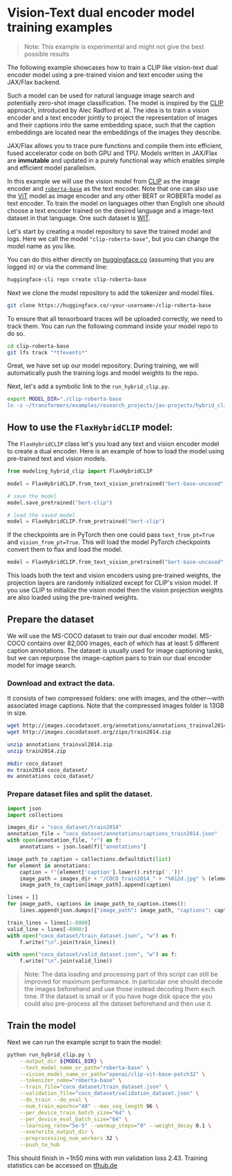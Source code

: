 <!---
Copyright 2021 The HuggingFace Team. All rights reserved.

Licensed under the Apache License, Version 2.0 (the "License");
you may not use this file except in compliance with the License.
You may obtain a copy of the License at

    http://www.apache.org/licenses/LICENSE-2.0

Unless required by applicable law or agreed to in writing, software
distributed under the License is distributed on an "AS IS" BASIS,
WITHOUT WARRANTIES OR CONDITIONS OF ANY KIND, either express or implied.
See the License for the specific language governing permissions and
limitations under the License.
-->

# Vision-Text dual encoder model training examples

> Note: This example is experimental and might not give the best possible results

The following example showcases how to train a CLIP like vision-text dual encoder model
using a pre-trained vision and text encoder using the JAX/Flax backend.

Such a model can be used for natural language image search and potentially zero-shot image classification.
The model is inspired by the [CLIP](https://openai.com/blog/clip/) approach, introduced by Alec Radford et al.
The idea is to train a vision encoder and a text encoder jointly to project the representation of images and their
captions into the same embedding space, such that the caption embeddings are located near the embeddings
of the images they describe.

JAX/Flax allows you to trace pure functions and compile them into efficient, fused accelerator code on both GPU and TPU.
Models written in JAX/Flax are **immutable** and updated in a purely functional
way which enables simple and efficient model parallelism.

In this example we will use the vision model from [CLIP](https://huggingface.co/models?filter=clip)
as the image encoder and [`roberta-base`](https://huggingface.co/roberta-base) as the text encoder.
Note that one can also use the [ViT](https://huggingface.co/models?filter=vit) model as image encoder and any other BERT or ROBERTa model as text encoder.
To train the model on languages other than English one should choose a text encoder trained on the desired
language and a image-text dataset in that language. One such dataset is [WIT](https://github.com/google-research-datasets/wit).	

Let's start by creating a model repository to save the trained model and logs.
Here we call the model `"clip-roberta-base"`, but you can change the model name as you like.

You can do this either directly on [huggingface.co](https://huggingface.co/new) (assuming that
you are logged in) or via the command line:

```bash
huggingface-cli repo create clip-roberta-base
```
Next we clone the model repository to add the tokenizer and model files.
```bash
git clone https://huggingface.co/<your-username>/clip-roberta-base
```
To ensure that all tensorboard traces will be uploaded correctly, we need to 
track them. You can run the following command inside your model repo to do so.

```bash
cd clip-roberta-base
git lfs track "*tfevents*"
```

Great, we have set up our model repository. During training, we will automatically
push the training logs and model weights to the repo.

Next, let's add a symbolic link to the `run_hybrid_clip.py`.

```bash
export MODEL_DIR="./clip-roberta-base
ln -s ~/transformers/examples/research_projects/jax-projects/hybrid_clip/run_hybrid_clip.py run_hybrid_clip.py
```

## How to use the `FlaxHybridCLIP` model:

The `FlaxHybridCLIP` class let's you load any text and vision encoder model to create a dual encoder. 
Here is an example of how to load the model using pre-trained text and vision models.

```python
from modeling_hybrid_clip import FlaxHybridCLIP

model = FlaxHybridCLIP.from_text_vision_pretrained("bert-base-uncased", "openai/clip-vit-base-patch32")

# save the model
model.save_pretrained("bert-clip")

# load the saved model
model = FlaxHybridCLIP.from_pretrained("bert-clip")
```

If the checkpoints are in PyTorch then one could pass `text_from_pt=True` and `vision_from_pt=True`. This will load the model
PyTorch checkpoints convert them to flax and load the model.

```python
model = FlaxHybridCLIP.from_text_vision_pretrained("bert-base-uncased", "openai/clip-vit-base-patch32", text_from_pt=True, vision_from_pt=True)
```

This loads both the text and vision encoders using pre-trained weights, the projection layers are randomly
initialized except for CLIP's vision model. If you use CLIP to initialize the vision model then the vision projection weights are also
loaded using the pre-trained weights.

## Prepare the dataset

We will use the MS-COCO dataset to train our dual encoder model. MS-COCO contains over 82,000 images, each of which has at least 5 different caption annotations. The dataset is usually used for image captioning tasks, but we can repurpose the image-caption pairs to train our dual encoder model for image search.

### Download and extract the data.

It consists of two compressed folders: one with images, and the other—with associated image captions. Note that the compressed images folder is 13GB in size.

```bash
wget http://images.cocodataset.org/annotations/annotations_trainval2014.zip
wget http://images.cocodataset.org/zips/train2014.zip

unzip annotations_trainval2014.zip
unzip train2014.zip

mkdir coco_dataset
mv train2014 coco_dataset/
mv annotations coco_dataset/
```

### Prepare dataset files and split the dataset.

```python
import json
import collections

images_dir = "coco_dataset/train2014"
annotation_file = "coco_dataset/annotations/captions_train2014.json"
with open(annotation_file, "r") as f:
    annotations = json.load(f)["annotations"]

image_path_to_caption = collections.defaultdict(list)
for element in annotations:
    caption = f"{element['caption'].lower().rstrip('.')}"
    image_path = images_dir + "/COCO_train2014_" + "%012d.jpg" % (element["image_id"])
    image_path_to_caption[image_path].append(caption)

lines = []
for image_path, captions in image_path_to_caption.items():
    lines.append(json.dumps({"image_path": image_path, "captions": captions}))

train_lines = lines[:-8000]
valid_line = lines[-8000:]
with open("coco_dataset/train_dataset.json", "w") as f:
    f.write("\n".join(train_lines))

with open("coco_dataset/valid_dataset.json", "w") as f:
    f.write("\n".join(valid_line))
```

> Note: The data loading and processing part of this script can still be improved for maximum performance. In particular one should decode the images beforehand and use those instead decoding them each time. If the dataset is small or if you have huge disk space the you could also pre-process all the dataset beforehand and then use it.

## Train the model
Next we can run the example script to train the model:

```bash
python run_hybrid_clip.py \
    --output_dir ${MODEL_DIR} \
    --text_model_name_or_path="roberta-base" \
    --vision_model_name_or_path="openai/clip-vit-base-patch32" \
    --tokenizer_name="roberta-base" \
    --train_file="coco_dataset/train_dataset.json" \
    --validation_file="coco_dataset/validation_dataset.json" \
    --do_train --do_eval \
    --num_train_epochs="40" --max_seq_length 96 \
    --per_device_train_batch_size="64" \
    --per_device_eval_batch_size="64" \
    --learning_rate="5e-5" --warmup_steps="0" --weight_decay 0.1 \
    --overwrite_output_dir \
    --preprocessing_num_workers 32 \
    --push_to_hub
```

This should finish in ~1h50 mins with min validation loss 2.43. Training statistics can be accessed on [tfhub.de](https://tensorboard.dev/experiment/RUNPYd1yRgSD5kZSb9hDig/#scalars)
